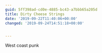 ```yaml
---
guid: 5ff398ad-cd0e-4885-bc43-a7bbb65a205d
title: Dirty Cheese Strings
date: '2019-09-22T11:40:06+00:00'
changed: '2019-09-24T14:51:18+00:00'


---
```


West coast punk
